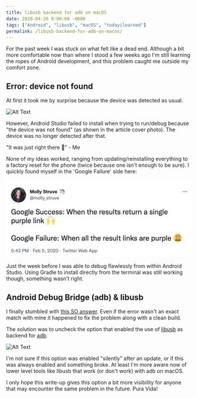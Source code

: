 ```yaml
---
title: libusb backend for adb on macOS
date: 2020-04-26 9:00:00 -0600
tags: ["Android", "libusb", "macOS", "todayilearned"]
permalink: /libusb-backend-for-adb-on-macos/
---
```


For the past week I was stuck on what felt like a dead end. Although a bit more comfortable now than where I stood a few weeks ago I'm still learning the ropes of Android development, and this problem caught me outside my comfort zone.

## Error: device not found

At first it took me by surprise because the device was detected as usual.

![Alt Text](https://dev-to-uploads.s3.amazonaws.com/i/ky2se30rqw2c0vzt5mkp.png)

However, Android Studio failed to install when trying to run/debug because "the device was not found" (as shown in the article cover photo). The device was no longer detected after that.

"It was just right there 🤔" - Me

None of my ideas worked, ranging from updating/reinstalling everything to a factory reset for the phone (twice because one isn't enough to be sure).  I quickly found myself in the 'Google Failure' side here:

[![Google search tweet](/assets/google-links.png "Google search tweet")](https://twitter.com/molly_struve/status/1225203007442366464)

Just the week before I was able to debug flawlessly from within Android Studio. Using Gradle to install directly from the terminal was still working though, something wasn't right.

## Android Debug Bridge (adb) & libusb

I finally stumbled with [this SO answer](https://stackoverflow.com/a/58492367/3462026). Even if the error wasn't an exact match with mine it happened to fix the problem along with a clean build.

The solution was to uncheck the option that enabled the use of [libusb](https://github.com/libusb/libusb/wiki) as backend for [adb](https://www.developer.com/ws/android/using-android-debug-bridge.html).

![Alt Text](https://dev-to-uploads.s3.amazonaws.com/i/1bdjox2u28dvm4ki0j63.png)

I'm not sure if this option was enabled "silently" after an update, or if this was always enabled and something broke. At least I'm more aware now of lower level tools like libusb that work (or don't work) with adb on macOS.

I only hope this write-up gives this option a bit more visibility for anyone that may encounter the same problem in the future. Pura Vida!